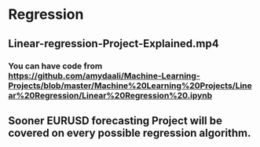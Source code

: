 # Regression

## Linear-regression-Project-Explained.mp4 
### You can have code from https://github.com/amydaali/Machine-Learning-Projects/blob/master/Machine%20Learning%20Projects/Linear%20Regression/Linear%20Regression%20.ipynb

## Sooner EURUSD forecasting Project will be covered on every possible regression algorithm. 
